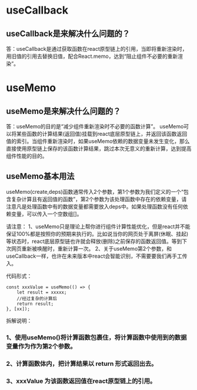 # useCallback
## useCallback是来解决什么问题的？
答：useCallback是通过获取函数在react原型链上的引用，当即将重新渲染时，用旧值的引用去替换旧值，配合React.memo，达到“阻止组件不必要的重新渲染”。


# useMemo
## useMemo是来解决什么问题的？
答：useMemo的目的是“减少组件重新渲染时不必要的函数计算”。
useMemo可以将某些函数的计算结果(返回值)挂载到react底层原型链上，并返回该函数返回值的索引。当组件重新渲染时，如果useMemo依赖的数据变量未发生变化，那么直接使用原型链上保存的该函数计算结果，跳过本次无意义的重新计算，达到提高组件性能的目的。
## useMemo基本用法
useMemo(create,deps)函数通常传入2个参数，第1个参数为我们定义的一个“包含复杂计算且有返回值的函数”，第2个参数为该处理函数中存在的依赖变量，请注意凡是处理函数中有的数据变量都需要放入deps中。如果处理函数没有任何依赖变量，可以传入一个空数组[]。

请注意：
1、useMemo只是理论上帮你进行组件计算性能优化，但是react并不能保证100%都是按照你的预期来执行的。比如说当你的网页处于离屏(休眠、挂起)等状态时，react底层原型链也许就会释放(删除)之前保存的函数返回值。等到下次网页重新被唤醒时，重新计算一次。
2、关于useMemo第2个参数，和useCallback一样，也许在未来版本中react会智能识别，不需要要我们再手工传入。

代码形式：
```
const xxxValue = useMemo(() => {
    let result = xxxxx;
    //经过复杂的计算后
    return result;
}, [xx]);
```
拆解说明：
### 1、使用useMemo()将计算函数包裹住，将计算函数中使用到的数据变量作为作为第2个参数。
### 2、计算函数体内，把计算结果以 return 形式返回出去。
### 3、xxxValue 为该函数返回值在react原型链上的引用。
